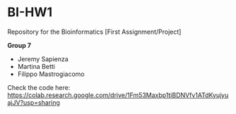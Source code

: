 # BI-HW1
Repository for the Bioinformatics [First Assignment/Project]

**Group 7**
- Jeremy Sapienza
- Martina Betti
- Filippo Mastrogiacomo

Check the code here: https://colab.research.google.com/drive/1Fm53Maxbp1tiBDNVfv1ATdKyujyuajJV?usp=sharing
